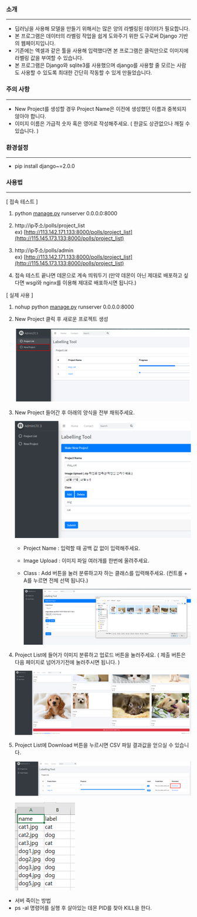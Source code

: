 ### 소개 
---
- 딥러닝을 사용해 모델을 만들기 위해서는 많은 양의 라벨링된 데이터가 필요합니다.
- 본 프로그램은 데이터의 라벨링 작업을 쉽게 도와주기 위한 도구로써 Django 기반의 웹페이지입니다.
- 기존에는 엑셀과 같은 툴을 사용해 입력했다면 본 프로그램은 클릭만으로 이미지에 라벨링 값을 부여할 수 있습니다.
- 본 프로그램은 Django와 sqlite3를 사용했으며 django를 사용할 줄 모르는 사람도 사용할 수 있도록 최대한 간단히 작동할 수 있게 만들었습니다.


### 주의 사항
---
- New Project를 생성할 경우 Project Name은 이전에 생성했던 이름과 중복되지 않아야 합니다.
- 이미지 이름은 가급적 숫자 혹은 영어로 작성해주세요. ( 한글도 상관없으나 깨질 수 있습니다. )


### 환경설정
---
- pip install django~=2.0.0


### 사용법
---

[ 접속 테스트 ]

1. python [manage.py](http://manage.py) runserver 0.0.0.0:8000

2. http://ip주소/polls/project_list  
ex) [http://113.142.171.133:8000/polls/project_list](http://115.145.173.133:8000/polls/project_list)

3. http://ip주소/polls/admin  
ex) [http://113.142.171.133:8000/polls/project_list](http://115.145.173.133:8000/polls/project_list)


4. 접속 테스트 끝나면 데몬으로 계속 띄워두기
(만약 데몬이 아닌 제대로 배포하고 싶다면 wsgi와 nginx를 이용해 제대로 배포하시면 됩니다.)


[ 실제 사용 ]

1. nohup python [manage.py](http://manage.py/) runserver 0.0.0.0:8000
2. New Project 클릭 후 새로운 프로젝트 생성

    ![1.png](./image/1.png)

3. New Project 들어간 후 아래의 양식을 전부 채워주세요.

    ![2.png](./image/2.png)

    - Project Name : 입력할 때 공백 값 없이 입력해주세요.
    - Image Upload : 이미지 파일 여러개를 한번에 올려주세요.
    - Class : Add 버튼을 눌러 분류하고자 하는 클래스를 입력해주세요. (컨트롤 + A를 누르면 전체 선택 됩니다.)  

        ![3.png](./image/3.png)

4. Project List에 들어가 이미지 분류하고 업로드 버튼을 눌러주세요. ( 제출 버튼은 다음 페이지로 넘어가기전에 눌러주시면 됩니다. )

    ![4.png](./image/4.png)

5. Project List에 Download 버튼을 누르시면 CSV 파일 결과값을 얻으실 수 있습니다.

    ![5.png](./image/5.png)

    ![6.png](./image/6.png)

- 서버 죽이는 방법
- ps -al 명령어를 실행 후 살아있는 데몬 PID를 찾아 KILL을 한다.
